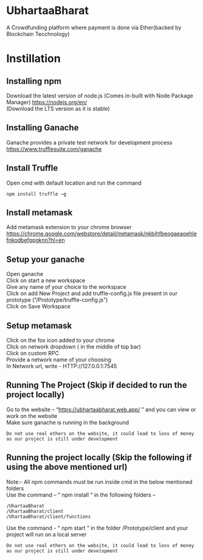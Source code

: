 # UbhartaaBharat
A Crowdfunding platform where payment is done via Ether(backed by Blockchain Tecchnology)

# Instillation

## Installing npm
  
Download the latest version of node.js (Comes in-built with Node Package Manager) https://nodejs.org/en/  
(Download the LTS version as it is stable)

## Installing Ganache 
  
Ganache provides a private test network for development process  
https://www.trufflesuite.com/ganache

## Install Truffle

Open cmd with default location and run the command  
```
npm install truffle –g
```
    
## Install metamask
  
Add metamask extension to your chrome browser  
https://chrome.google.com/webstore/detail/metamask/nkbihfbeogaeaoehlefnkodbefgpgknn?hl=en

## Setup your ganache
  
Open ganache  
Click on start a new workspace  
Give any name of your choice to the workspace  
Click on add New Project and add truffle-config.js file present in our prototype (“/Prototype/truffle-config.js”)    
Click on Save Workspace  

## Setup metamask
  
Click on the fox icon added to your chrome  
Click on network dropdown ( in the middle of top bar)  
Click on custom RPC  
Provide a network name of your choosing  
In Network url, write - HTTP://127.0.0.1:7545  

## Running The Project (Skip if decided to run the project locally)
  
Go to the website – “https://ubhartaabharat.web.app/ ” and you can view or work on the website  
Make sure ganache is running in the background  
```
Do not use real ethers on the website, it could lead to loss of money as our project is still under development
```
    
## Running the project locally (Skip the following if using the above mentioned url)
  	
Note:- All npm commands must be run inside cmd in the below mentioned folders  
Use the command – “ npm install “ in the following folders –  
```
/UhartaaBharat  
/UhartaaBharat/client  
/UhartaaBharat/client/functions  
```  
Use the command - “ npm start “ in the folder /Prototype/client and your project will run on a local server  
```
Do not use real ethers on the website, it could lead to loss of money as our project is still under development  
```
